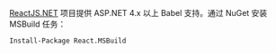 [ReactJS.NET](http://reactjs.net/) 项目提供 ASP.NET 4.x 以上 Babel 支持。通过 NuGet 安装 MSBuild 任务：

```
Install-Package React.MSBuild
```

